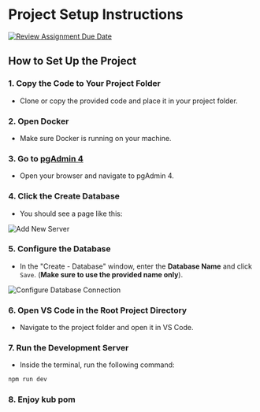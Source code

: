 # Project Setup Instructions

[![Review Assignment Due Date](https://classroom.github.com/assets/deadline-readme-button-22041afd0340ce965d47ae6ef1cefeee28c7c493a6346c4f15d667ab976d596c.svg)](https://classroom.github.com/a/0SExP_Tj)

## How to Set Up the Project

### 1. Copy the Code to Your Project Folder
   - Clone or copy the provided code and place it in your project folder.

### 2. Open Docker
   - Make sure Docker is running on your machine.

### 3. Go to [pgAdmin 4](http://localhost:5050/)
   - Open your browser and navigate to pgAdmin 4.
   
### 4. Click the Create Database
   - You should see a page like this:
   
   ![Add New Server](https://github.com/user-attachments/assets/078e9f07-7eb8-4c8f-ae17-7820e75806e6)

### 5. Configure the Database
   - In the "Create - Database" window, enter the **Database Name** and click `Save`. (**Make sure to use the provided name only**).
   
   ![Configure Database Connection](https://github.com/user-attachments/assets/db932fee-ce56-4f59-be0d-14bb17d0c4b8)

### 6. Open VS Code in the Root Project Directory
   - Navigate to the project folder and open it in VS Code.

### 7. Run the Development Server
   - Inside the terminal, run the following command:
   ```bash
   npm run dev
   ```

### 8. Enjoy kub pom
